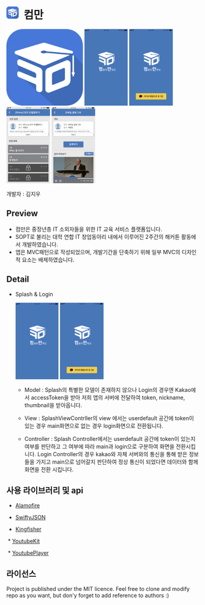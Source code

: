 <img src = "https://github.com/CommanTeam/iOS/blob/master/wireframe/Comman_ICON.png" height=32/>  컴만
====================================
<img src = "https://github.com/CommanTeam/iOS/blob/master/wireframe/Comman_ICON.png" height=200/> <img src = "https://github.com/CommanTeam/iOS/blob/master/wireframe/Splash.png" height=200/> <img src = "https://github.com/CommanTeam/iOS/blob/master/wireframe/login.png" height=200/> <img src = "https://github.com/CommanTeam/iOS/blob/master/wireframe/list.png" height=200/> <img src = "https://github.com/CommanTeam/iOS/blob/master/wireframe/preview.png" height=200/>

개발자 : 김지우

Preview
-------
* 컴만은 중장년층 IT 소외자들을 위한 IT 교육 서비스 플랫폼입니다.<br>
* SOPT로 불리는 대학 연합 IT 창업동아리 내에서 이루어진 2주간의 해커톤 활동에서 개발하였습니다.<br>
* 앱은 MVC패턴으로 작성되었으며, 개발기간을 단축하기 위해 일부 MVC의 디자인적 요소는 배제하였습니다.<br>

Detail
------
* Splash & Login

  <img src = "https://github.com/CommanTeam/iOS/blob/master/wireframe/Splash.png" height=200/> <img src = "https://github.com/CommanTeam/iOS/blob/master/wireframe/login.png" height=200/> 
  
  * Model : Splash의 특별한 모델이 존재하지 않으나 Login의 경우엔 Kakao에서 accessToken을 받아 저희 앱의 서버에 전달하여  token, nickname, thumbnail을 받아옵니다.
  
  * View : SplashViewContrller의 view 에서는 userdefault 공간에 token이 있는 경우 main화면으로 없는 경우 login화면으로 전환됩니다.
  
  * Controller : Splash Controller에서는 userdefault 공간에 token이 있는지 여부를 판단하고 그 여부에 따라 main과 login으로 구분하여 화면을 전환시킵니다. Login Controller의 경우 kakao와 자체 서버와의 통신을 통해 받은 정보들을 가지고 main으로 넘어갈지 판단하여 정상 통신이 되었다면 데이터와 함께 화면을 전환 시킵니다.
  

사용 라이브러리 및 api
-----------------
  
  * <a href="https://github.com/Alamofire/Alamofire">Alamofire</a>
  
  * <a href="https://github.com/SwiftyJSON/SwiftyJSON">SwiftyJSON</a>
  
  * <a href="https://github.com/onevcat/Kingfisher">Kingfisher</a>
  
  * <a href="https://github.com/rinov/YoutubeKit">YoutubeKit</a>
  
  * <a href="https://github.com/JV17/YoutubePlayer">YoutubePlayer</a>
  

라이선스
------
Project is published under the MIT licence. Feel free to clone and modify repo as you want, but don'y forget to add reference to authors :)
